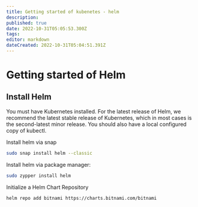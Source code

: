 ```yaml
---
title: Getting started of kubenetes - helm
description: 
published: true
date: 2022-10-31T05:05:53.300Z
tags: 
editor: markdown
dateCreated: 2022-10-31T05:04:51.391Z
---
```


# Getting started of Helm
## Install Helm
You must have Kubernetes installed. For the latest release of Helm, we recommend the latest stable release of Kubernetes, which in most cases is the second-latest minor release.
You should also have a local configured copy of kubectl.

Install helm via snap
```bash
sudo snap install helm --classic
```

Install helm via package manager:
```bash
sudo zypper install helm
```

Initialize a Helm Chart Repository
```bash
helm repo add bitnami https://charts.bitnami.com/bitnami
```